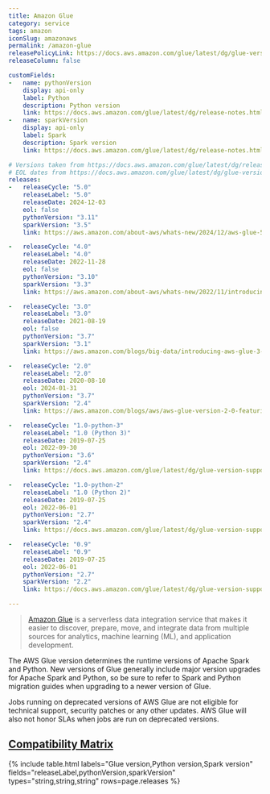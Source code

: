 ```yaml
---
title: Amazon Glue
category: service
tags: amazon
iconSlug: amazonaws
permalink: /amazon-glue
releasePolicyLink: https://docs.aws.amazon.com/glue/latest/dg/glue-version-support-policy.html
releaseColumn: false

customFields:
-   name: pythonVersion
    display: api-only
    label: Python
    description: Python version
    link: https://docs.aws.amazon.com/glue/latest/dg/release-notes.html
-   name: sparkVersion
    display: api-only
    label: Spark
    description: Spark version
    link: https://docs.aws.amazon.com/glue/latest/dg/release-notes.html

# Versions taken from https://docs.aws.amazon.com/glue/latest/dg/release-notes.html
# EOL dates from https://docs.aws.amazon.com/glue/latest/dg/glue-version-support-policy.html.
releases:
-   releaseCycle: "5.0"
    releaseLabel: "5.0"
    releaseDate: 2024-12-03
    eol: false
    pythonVersion: "3.11"
    sparkVersion: "3.5"
    link: https://aws.amazon.com/about-aws/whats-new/2024/12/aws-glue-5-0/

-   releaseCycle: "4.0"
    releaseLabel: "4.0"
    releaseDate: 2022-11-28
    eol: false
    pythonVersion: "3.10"
    sparkVersion: "3.3"
    link: https://aws.amazon.com/about-aws/whats-new/2022/11/introducing-aws-glue-4-0/

-   releaseCycle: "3.0"
    releaseLabel: "3.0"
    releaseDate: 2021-08-19
    eol: false
    pythonVersion: "3.7"
    sparkVersion: "3.1"
    link: https://aws.amazon.com/blogs/big-data/introducing-aws-glue-3-0-with-optimized-apache-spark-3-1-runtime-for-faster-data-integration/

-   releaseCycle: "2.0"
    releaseLabel: "2.0"
    releaseDate: 2020-08-10
    eol: 2024-01-31
    pythonVersion: "3.7"
    sparkVersion: "2.4"
    link: https://aws.amazon.com/blogs/aws/aws-glue-version-2-0-featuring-10x-faster-job-start-times-and-1-minute-minimum-billing-duration/

-   releaseCycle: "1.0-python-3"
    releaseLabel: "1.0 (Python 3)"
    releaseDate: 2019-07-25
    eol: 2022-09-30
    pythonVersion: "3.6"
    sparkVersion: "2.4"
    link: https://docs.aws.amazon.com/glue/latest/dg/glue-version-support-policy.html

-   releaseCycle: "1.0-python-2"
    releaseLabel: "1.0 (Python 2)"
    releaseDate: 2019-07-25
    eol: 2022-06-01
    pythonVersion: "2.7"
    sparkVersion: "2.4"
    link: https://docs.aws.amazon.com/glue/latest/dg/glue-version-support-policy.html

-   releaseCycle: "0.9"
    releaseLabel: "0.9"
    releaseDate: 2019-07-25
    eol: 2022-06-01
    pythonVersion: "2.7"
    sparkVersion: "2.2"
    link: https://docs.aws.amazon.com/glue/latest/dg/glue-version-support-policy.html

---
```


> [Amazon Glue](https://aws.amazon.com/glue/) is a serverless data integration service that makes
> it easier to discover, prepare, move, and integrate data from multiple sources for analytics,
> machine learning (ML), and application development.

The AWS Glue version determines the runtime versions of Apache Spark and Python. New versions of
Glue generally include major version upgrades for Apache Spark and Python, so be sure to refer to
Spark and Python migration guides when upgrading to a newer version of Glue.

Jobs running on deprecated versions of AWS Glue are not eligible for technical support, security
patches or any other updates. AWS Glue will also not honor SLAs when jobs are run on deprecated
versions.

## [Compatibility Matrix](https://docs.aws.amazon.com/glue/latest/dg/release-notes.html)

{% include table.html
labels="Glue version,Python version,Spark version"
fields="releaseLabel,pythonVersion,sparkVersion"
types="string,string,string"
rows=page.releases %}
